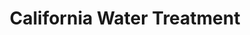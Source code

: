 ---
layout: post
title: California Water Treatment
tags:
- web
image: /images/portfolio/california-water-treatment.jpg
imgurl: http://californiawatertreatment.com
---